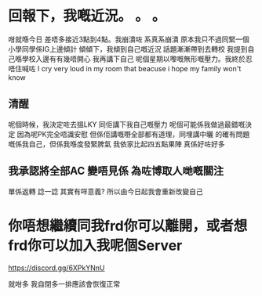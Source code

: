 # 回報下，我嘅近況。 。 。
咁就喺今日 差唔多接近3點到4點。我崩潰咗 系真系崩潰 原本我只不過同緊一個小學同學係IG上邊傾計 傾傾下，我傾到自己嘅近況 
話題漸漸帶到去轉校 我提到自己喺學校入邊有有幾唔開心 我再講下自己 呢個星期以嚟嘅無形嘅壓力。我終於忍唔住喊咗 I cry very loud in my room that beacuse i hope my family won't know

## 清醒
呢個時候，我決定咗去搵LKY 同佢講下我自己嘅壓力 呢個可能係我做過最錯嘅決定 因為呢PK完全唔識安慰 但係佢講嘅嘢全部都有道理，同埋講中曬 的確有問題嘅係我自己，但係我喺度發緊脾氣
我依家比起四五點果陣 真係好咗好多

## 我承認將全部AC 變唔見係 為咗博取人哋嘅關注
單係返轉 諗一諗 其實有咩意義? 所以由今日起我會重新改變自己 

# 你唔想繼續同我frd你可以離開，或者想frd你可以加入我呢個Server
https://discord.gg/6XPkYNnU

就咁多 我自閉多一排應該會恢復正常

